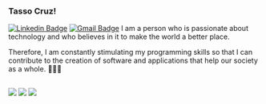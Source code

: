 ### Tasso Cruz!

[![Linkedin Badge](https://img.shields.io/badge/-Diego%20Fernandes-00875f?style=flat-square&logo=Linkedin&logoColor=white&link=https://www.linkedin.com/in/diego-schell-fernandes/)](https://www.linkedin.com/in/tasso-cezar-3a921525a/) 
[![Gmail Badge](https://img.shields.io/badge/-tassocruz@icloud.com-00875f?style=flat-square&logo=Gmail&logoColor=white&link=mailto:tassocruz@icloud.com)](mailto:tassocruz@icloud.com)
I am a person who is passionate about technology and who believes in it to make the world a better place.

Therefore, I am constantly stimulating my programming skills so that I can contribute to the creation of software and applications that help our society as a whole. 🚀😁🔥
  
  ##
 
<div> 
 <a href="https://api.whatsapp.com/send?phone=5561933000664" target="_blank"><img src="https://img.shields.io/badge/WhatsApp-25D366?style=for-the-badge&logo=whatsapp&logoColor=white" target="_blank"></a> 
  <a href = "mailto:tassocruz@icloud.com"><img src="https://img.shields.io/badge/-Gmail-%23333?style=for-the-badge&logo=gmail&logoColor=white" target="_blank"></a>
  <a href="https://www.linkedin.com/in/tasso-cruz-456265221" target="_blank"><img src="https://img.shields.io/badge/-LinkedIn-%230077B5?style=for-the-badge&logo=linkedin&logoColor=white" target="_blank"></a> 
  
</div>
